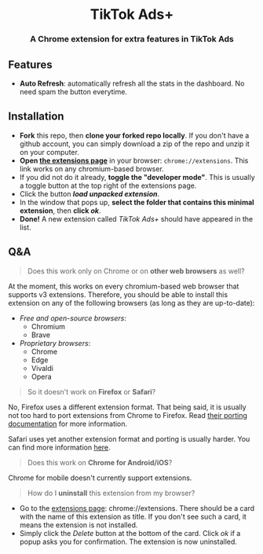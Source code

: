 <div align="center">
    <!-- <img src="https://raw.githubusercontent.com/SimGus/chrome-addon-v3-starter/master/logo/logo-128.png"/> -->
    <h1>TikTok Ads+</h1>
    <h3>A Chrome extension for extra features in TikTok Ads</h3>
</div>

## Features
- **Auto Refresh**: automatically refresh all the stats in the dashboard. No need spam the button everytime. 

## Installation
- **Fork** this repo, then **clone your forked repo locally**. If you don't have a github account, you can simply download a zip of the repo and unzip it on your computer.
- **Open [the extensions page](chrome://extensions)** in your browser: `chrome://extensions`. This link works on any chromium-based browser.
- If you did not do it already, **toggle the "developer mode"**. This is usually a toggle button at the top right of the extensions page.
- Click the button **_load unpacked extension_**.
- In the window that pops up, **select the folder that contains this minimal extension**, then **click _ok_**.
- **Done!** A new extension called _TikTok Ads+_ should have appeared in the list.

## Q&A
> Does this work only on Chrome or on **other web browsers** as well?

At the moment, this works on every chromium-based web browser that supports v3 extensions.
Therefore, you should be able to install this extension on any of the following browsers (as long as they are up-to-date):
- _Free and open-source browsers_:
    - Chromium
    - Brave
- _Proprietary browsers_:
    - Chrome
    - Edge
    - Vivaldi
    - Opera

> So it doesn't work on **Firefox** or **Safari**?

No, Firefox uses a different extension format. That being said, it is usually not too hard to port extensions from Chrome to Firefox.
Read [their porting documentation](https://extensionworkshop.com/documentation/develop/porting-a-google-chrome-extension/) for more information.

Safari uses yet another extension format and porting is usually harder.
You can find more information [here](https://bartsolutions.github.io/2020/11/20/safari-extension/).

> Does this work on **Chrome for Android/iOS**?

Chrome for mobile doesn't currently support extensions.

> How do I **uninstall** this extension from my browser?

- Go to the [extensions page](chrome://extensions): chrome://extensions.
  There should be a card with the name of this extension as title.
  If you don't see such a card, it means the extension is not installed.
- Simply click the _Delete_ button at the bottom of the card. Click _ok_ if a popup asks you for confirmation. The extension is now uninstalled.